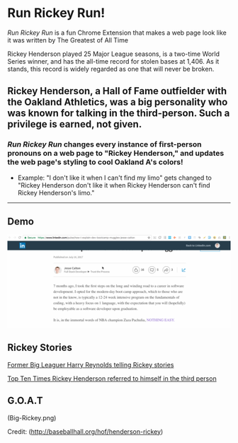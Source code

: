# Run Rickey Run!
*Run Rickey Run* is a fun Chrome Extension that makes a web page look like it was written by The Greatest of All Time

Rickey Henderson played 25 Major League seasons, is a two-time World Series winner, and has the all-time record for stolen bases at 1,406. As it stands, this record is widely regarded as one that will never be broken.

Rickey Henderson, a Hall of Fame outfielder with the Oakland Athletics, was a big personality who was known for talking in the third-person. Such a privilege is earned, not given.
---
### *Run Rickey Run* changes every instance of first-person pronouns on a web page to "Rickey Henderson," and updates the web page's styling to cool Oakland A's colors!


* Example: "I don't like it when I can't find my limo" gets changed to "Rickey Henderson don't like it when Rickey Henderson can't find Rickey Henderson's limo."

---

## Demo
![Demo](runrickeydemo-2.gif)

## Rickey Stories

[Former Big Leaguer Harry Reynolds telling Rickey stories](https://youtu.be/9-1LGUOvpDM)

[Top Ten Times Rickey Henderson referred to himself in the third person](https://www.fanhospitality.com/blog/2017/04/10/top-10-times-rickey-henderson-referred-to-himself-in-the-third-person/)

## G.O.A.T

(Big-Rickey.png)

Credit: (http://baseballhall.org/hof/henderson-rickey)
